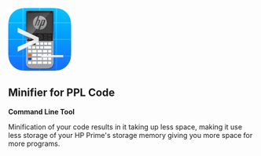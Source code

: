 <img src="https://raw.githubusercontent.com/Insoft-UK/PrimeSDK/main/assets/PrimeSDK.png" style="width: 128px" />

## Minifier for PPL Code
**Command Line Tool**

Minification of your code results in it taking up less space, making it use less storage of your HP Prime's storage memory giving you more space for more programs.
